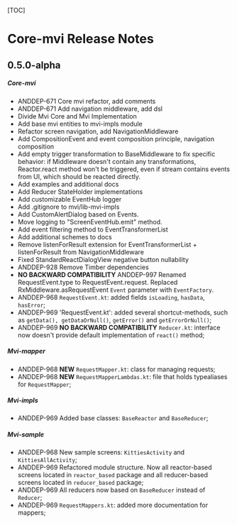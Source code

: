 [TOC]
# Core-mvi Release Notes
## 0.5.0-alpha
##### Core-mvi
* ANDDEP-671 Core mvi refactor, add comments
* ANDDEP-671 Add navigation middleware, add dsl
* Divide Mvi Core and Mvi Implementation
* Add base mvi entities to mvi-impls module
* Refactor screen navigation, add NavigationMiddleware
* Add CompositionEvent and event composition principle, navigation composition
* Add empty trigger transformation to BaseMiddleware to fix specific behavior: 
if Middleware doesn't contain any transformations, Reactor.react method won't be triggered, 
even if stream contains events from UI, which should be reacted directly.
* Add examples and additional docs
* Add Reducer StateHolder implementations
* Add customizable EventHub logger 
* Add .gitignore to mvi/lib-mvi-impls
* Add CustomAlertDialog based on Events.
* Move logging to "ScreenEventHub.emit" method.
* Add event filtering method to EventTransformerList
* Add additional schemes to docs
* Remove listenForResult extension for EventTransformerList + listenForResult from NavigationMiddleware
* Fixed StandardReactDialogView negative button nullability
* ANDDEP-928 Remove Timber dependencies
* **NO BACKWARD COMPATIBILITY** ANDDEP-997 Renamed RequestEvent.type to RequestEvent.request.
Replaced RxMiddleware.asRequestEvent `Event` parameter with `EventFactory`.
* ANDDEP-968 `RequestEvent.kt`: added fields `isLoading`, `hasData`, `hasError`;
* ANDDEP-969 'RequestEvent.kt': added several shortcut-methods, such as `getData(), getDataOrNull()`, `getError()` and `getErrorOrNull()`;
* ANDDEP-969 **NO BACKWARD COMPATIBILITY** `Reducer.kt`: interface now doesn't provide default implementation of `react()` method;
##### Mvi-mapper
* ANDDEP-968 **NEW** `RequestMapper.kt`: class for managing requests;
* ANDDEP-968 **NEW** `RequestMapperLambdas.kt`: file that holds typealiases for `RequestMapper`;
##### Mvi-impls
* ANDDEP-969 Added base classes: `BaseReactor` and `BaseReducer`;
##### Mvi-sample
* ANDDEP-968 New sample screens: `KittiesActivity` and `KittiesAllActivity`;
* ANDDEP-969 Refactored module structure. Now all reactor-based screens located in `reactor_based` package and all reducer-based screens located in `reducer_based` package;
* ANDDEP-969 All reducers now based on `BaseReducer` instead of `Reducer`;
* ANDDEP-969 `RequestMappers.kt`: added more documentation for mappers;